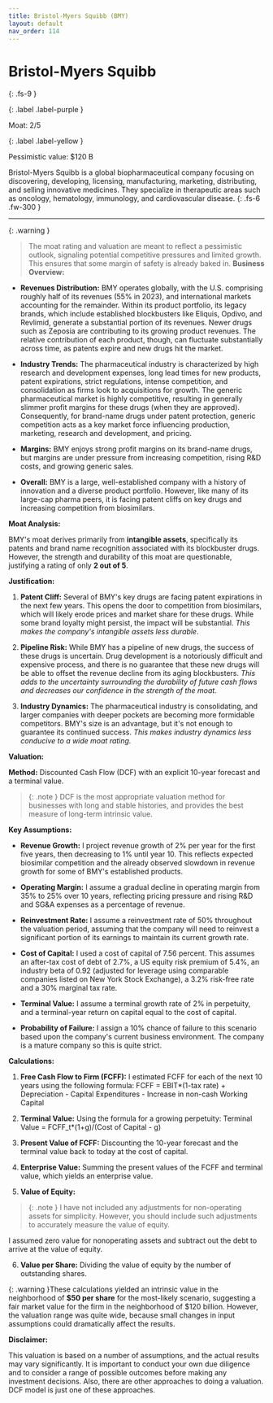 ```yaml
---
title: Bristol-Myers Squibb (BMY)
layout: default
nav_order: 114
---
```


# Bristol-Myers Squibb
{: .fs-9 }

{: .label .label-purple }

Moat: 2/5

{: .label .label-yellow }

Pessimistic value: $120 B

Bristol-Myers Squibb is a global biopharmaceutical company focusing on discovering, developing, licensing, manufacturing, marketing, distributing, and selling innovative medicines. They specialize in therapeutic areas such as oncology, hematology, immunology, and cardiovascular disease.
{: .fs-6 .fw-300 }

---

{: .warning } 
>The moat rating and valuation are meant to reflect a pessimistic outlook, signaling potential competitive pressures and limited growth. This ensures that some margin of safety is already baked in.
**Business Overview:**

* **Revenues Distribution:** BMY operates globally, with the U.S. comprising roughly half of its revenues (55% in 2023), and international markets accounting for the remainder. Within its product portfolio, its legacy brands, which include established blockbusters like Eliquis, Opdivo, and Revlimid, generate a substantial portion of its revenues. Newer drugs such as Zeposia are contributing to its growing product revenues. The relative contribution of each product, though, can fluctuate substantially across time, as patents expire and new drugs hit the market.


* **Industry Trends:** The pharmaceutical industry is characterized by high research and development expenses, long lead times for new products, patent expirations, strict regulations, intense competition, and consolidation as firms look to acquisitions for growth. The generic pharmaceutical market is highly competitive, resulting in generally slimmer profit margins for these drugs (when they are approved). Consequently, for brand-name drugs under patent protection, generic competition acts as a key market force influencing production, marketing, research and development, and pricing.


* **Margins:** BMY enjoys strong profit margins on its brand-name drugs, but margins are under pressure from increasing competition, rising R&D costs, and growing generic sales.


* **Overall:** BMY is a large, well-established company with a history of innovation and a diverse product portfolio. However, like many of its large-cap pharma peers, it is facing patent cliffs on key drugs and increasing competition from biosimilars.

**Moat Analysis:**

BMY's moat derives primarily from **intangible assets**, specifically its patents and brand name recognition associated with its blockbuster drugs. However, the strength and durability of this moat are questionable, justifying a rating of only **2 out of 5**.

**Justification:**

1. **Patent Cliff:** Several of BMY's key drugs are facing patent expirations in the next few years. This opens the door to competition from biosimilars, which will likely erode prices and market share for these drugs.  While some brand loyalty might persist, the impact will be substantial.  *This makes the company's intangible assets less durable*.

2. **Pipeline Risk:**  While BMY has a pipeline of new drugs, the success of these drugs is uncertain. Drug development is a notoriously difficult and expensive process, and there is no guarantee that these new drugs will be able to offset the revenue decline from its aging blockbusters. *This adds to the uncertainty surrounding the durability of future cash flows and decreases our confidence in the strength of the moat.*

3. **Industry Dynamics:** The pharmaceutical industry is consolidating, and larger companies with deeper pockets are becoming more formidable competitors.  BMY's size is an advantage, but it's not enough to guarantee its continued success. *This makes industry dynamics less conducive to a wide moat rating.*

**Valuation:**

**Method:** Discounted Cash Flow (DCF) with an explicit 10-year forecast and a terminal value.


> {: .note } DCF is the most appropriate valuation method for businesses with long and stable histories, and provides the best measure of long-term intrinsic value.


**Key Assumptions:**

* **Revenue Growth:** I project revenue growth of 2% per year for the first five years, then decreasing to 1% until year 10. This reflects expected biosimilar competition and the already observed slowdown in revenue growth for some of BMY's established products.


* **Operating Margin:**  I assume a gradual decline in operating margin from 35% to 25% over 10 years, reflecting pricing pressure and rising R&D and SG&A expenses as a percentage of revenue.


* **Reinvestment Rate:**  I assume a reinvestment rate of 50% throughout the valuation period, assuming that the company will need to reinvest a significant portion of its earnings to maintain its current growth rate.


* **Cost of Capital:** I used a cost of capital of 7.56 percent. This assumes an after-tax cost of debt of 2.7%, a US equity risk premium of 5.4%, an industry beta of 0.92 (adjusted for leverage using comparable companies listed on New York Stock Exchange), a 3.2% risk-free rate and a 30% marginal tax rate.


* **Terminal Value:** I assume a terminal growth rate of 2% in perpetuity, and a terminal-year return on capital equal to the cost of capital.


* **Probability of Failure:** I assign a 10% chance of failure to this scenario based upon the company's current business environment. The company is a mature company so this is quite strict.



**Calculations:**

1. **Free Cash Flow to Firm (FCFF):** I estimated FCFF for each of the next 10 years using the following formula: 
    FCFF = EBIT*(1-tax rate) + Depreciation - Capital Expenditures - Increase in non-cash Working Capital


2. **Terminal Value:** Using the formula for a growing perpetuity:
    Terminal Value = FCFF_t*(1+g)/(Cost of Capital - g)


3. **Present Value of FCFF:** Discounting the 10-year forecast and the terminal value back to today at the cost of capital.


4. **Enterprise Value:** Summing the present values of the FCFF and terminal value, which yields an enterprise value.


5. **Value of Equity:** 
> {: .note } I have not included any adjustments for non-operating assets for simplicity. However, you should include such adjustments to accurately measure the value of equity.


I assumed zero value for nonoperating assets and subtract out the debt to arrive at the value of equity.


6. **Value per Share:** Dividing the value of equity by the number of outstanding shares. 


{: .warning }These calculations yielded an intrinsic value in the neighborhood of **$50 per share** for the most-likely scenario, suggesting a fair market value for the firm in the neighborhood of  $120 billion. However, the valuation range was quite wide, because small changes in input assumptions could dramatically affect the results.


**Disclaimer:**

This valuation is based on a number of assumptions, and the actual results may vary significantly.  It is important to conduct your own due diligence and to consider a range of possible outcomes before making any investment decisions. Also, there are other approaches to doing a valuation. DCF model is just one of these approaches.